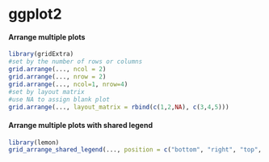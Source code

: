 # ggplot2 



#### Arrange multiple plots

```R
library(gridExtra)
#set by the number of rows or columns
grid.arrange(..., ncol = 2)
grid.arrange(..., nrow = 2)
grid.arrange(..., ncol=1, nrow=4)
#set by layout matrix
#use NA to assign blank plot
grid.arrange(..., layout_matrix = rbind(c(1,2,NA), c(3,4,5)))
```



#### Arrange multiple plots with shared legend

```R
library(lemon)
grid_arrange_shared_legend(..., position = c("bottom", "right", "top", "left"))
```



